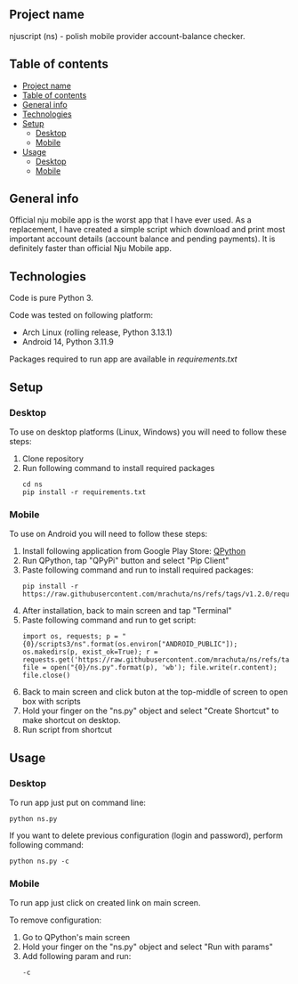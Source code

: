 ## Project name
njuscript (ns) - polish mobile provider account-balance checker.  

## Table of contents
- [Project name](#project-name)
- [Table of contents](#table-of-contents)
- [General info](#general-info)
- [Technologies](#technologies)
- [Setup](#setup)
  - [Desktop](#desktop)
  - [Mobile](#mobile)
- [Usage](#usage)
  - [Desktop](#desktop-1)
  - [Mobile](#mobile-1)

## General info
Official nju mobile app is the worst app that I have ever used.
As a replacement, I have created a simple script which download and print most important account details (account balance and pending payments). It is definitely faster than official Nju Mobile app.

## Technologies
Code is pure Python 3.

Code was tested on following platform:
* Arch Linux (rolling release, Python 3.13.1)
* Android 14, Python 3.11.9

Packages required to run app are available in *requirements.txt*

## Setup

### Desktop
To use on desktop platforms (Linux, Windows) you will need to follow these steps:

1. Clone repository
2. Run following command to install required packages
    ```
    cd ns
    pip install -r requirements.txt
    ```

### Mobile
To use on Android you will need to follow these steps:  

1. Install following application from Google Play Store: [QPython](https://play.google.com/store/apps/details?id=org.qpython.qpy&hl=en)
2. Run QPython, tap "QPyPi" button and select "Pip Client"
3. Paste following command and run to install required packages:
    ```
    pip install -r https://raw.githubusercontent.com/mrachuta/ns/refs/tags/v1.2.0/requirements.txt
    ```
4. After installation, back to main screen and tap "Terminal"
5. Paste following command and run to get script:
    ```
    import os, requests; p = "{0}/scripts3/ns".format(os.environ["ANDROID_PUBLIC"]); os.makedirs(p, exist_ok=True); r = requests.get('https://raw.githubusercontent.com/mrachuta/ns/refs/tags/v1.2.0/ns.py'); file = open("{0}/ns.py".format(p), 'wb'); file.write(r.content); file.close()

    ```
6. Back to main screen and click buton at the top-middle of screen to open box with scripts
7. Hold your finger on the "ns.py" object and select "Create Shortcut" to make shortcut on desktop.
8. Run script from shortcut

## Usage

### Desktop
To run app just put on command line:
```
python ns.py
```

If you want to delete previous configuration (login and password), perform following command:
```
python ns.py -c
```
### Mobile
To run app just click on created link on main screen.  

To remove configuration:
1. Go to QPython's main screen
2. Hold your finger on the "ns.py" object and select "Run with params"
3. Add following param and run:
    ```
    -c
    ```